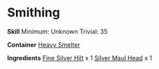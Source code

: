 <!-- TITLE: Silver Maul -->
<!-- SUBTITLE:  -->
# Smithing
**Skill**
Minimum: Unknown
Trivial: 35

**Container**
[Heavy Smelter](heavy-smelter)

**Ingredients**
[Fine Silver Hilt](fine-silver-hilt) x 1
[Silver Maul Head](silver-maul-head) x 1
